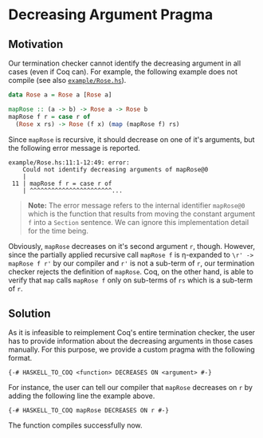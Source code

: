 # Decreasing Argument Pragma

## Motivation

Our termination checker cannot identify the decreasing argument in all cases
(even if Coq can). For example, the following example does not compile (see
also [`example/Rose.hs`](https://git.informatik.uni-kiel.de/stu203400/haskell-to-coq-compiler/blob/master/example/Rose.hs)).

```haskell
data Rose a = Rose a [Rose a]

mapRose :: (a -> b) -> Rose a -> Rose b
mapRose f r = case r of
  (Rose x rs) -> Rose (f x) (map (mapRose f) rs)
```

Since `mapRose` is recursive, it should decrease on one of it's arguments,
but the following error message is reported.

```
example/Rose.hs:11:1-12:49: error:
    Could not identify decreasing arguments of mapRose@0
    |
 11 | mapRose f r = case r of
    | ^^^^^^^^^^^^^^^^^^^^^^^...
```

> **Note:** The error message refers to the internal identifier `mapRose@0`
>           which is the function that results from moving the constant
>           argument `f` into a `Section` sentence. We can ignore this
>           implementation detail for the time being.

Obviously, `mapRose` decreases on it's second argument `r`, though.
However, since the partially applied recursive call `mapRose f` is η-expanded
to `\r' -> mapRose f r'` by our compiler and `r'` is not a sub-term of `r`,
our termination checker rejects the definition of `mapRose`.
Coq, on the other hand, is able to verify that `map` calls `mapRose f` only on
sub-terms of `rs` which is a sub-term of `r`.

## Solution

As it is infeasible to reimplement Coq's entire termination checker, the user
has to provide information about the decreasing arguments in those cases
manually. For this purpose, we provide a custom pragma with the following
format.

```
{-# HASKELL_TO_COQ <function> DECREASES ON <argument> #-}
```

For instance, the user can tell our compiler that `mapRose` decreases on `r` by
adding the following line the example above.

```
{-# HASKELL_TO_COQ mapRose DECREASES ON r #-}
```

The function compiles successfully now.
